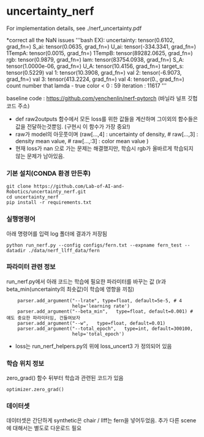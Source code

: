 # uncertainty_nerf
For implementation details, see ./nerf_uncertainty.pdf

*correct all the NaN issues
'''bash
EX):
uncertainty:  tensor(0.6102, grad_fn=<MeanBackward0>)
S_ai:  tensor(0.0635, grad_fn=<MeanBackward0>)
U_ai:  tensor(-334.3341, grad_fn=<MeanBackward0>)
1TempA:  tensor(0.0015, grad_fn=<MeanBackward0>)
1TempB:  tensor(89282.0625, grad_fn=<MeanBackward0>)
rgb:  tensor(0.9879, grad_fn=<MeanBackward0>)
lam:  tensor(83754.0938, grad_fn=<MeanBackward0>)
S_A:  tensor(1.0000e-06, grad_fn=<MaxBackward1>)
U_A:  tensor(10.4156, grad_fn=<MeanBackward0>)
target_s:  tensor(0.5229)
val 1:  tensor(10.3908, grad_fn=<MeanBackward0>)
val 2:  tensor(-6.9073, grad_fn=<MeanBackward0>)
val 3:  tensor(413.2224, grad_fn=<MeanBackward0>)
val 4:  tensor(0., grad_fn=<MeanBackward0>)
count number that lamda - true color < 0 :  59
iteration :  11617
'''

baseline code : https://github.com/yenchenlin/nerf-pytorch (바닐라 널프 깃헙코드 주소)





- def raw2outputs 함수에서 모든 loss를 위한 값들을 계산하며 그이외의 함수들은 값을 전달하는것뿐임. (구현시 이 함수가 가장 중요!)
- raw가 model의 아웃풋이며 (raw[...,4] : uncertainty of density, # raw[...,3] : density mean value, # raw[...,:3] : color mean value )
- 현재 loss가 nan 으로 가는 문제는 해결했지만, 학습시 rgb가 올바르게 학습되지 않는 문제가 남아있음.

### 기본 설치(CONDA 환경 만든후)
```
git clone https://github.com/Lab-of-AI-and-Robotics/uncertainty_nerf.git
cd uncertainty_nerf
pip install -r requirements.txt
```

### 실행명령어
아래 명령어를 입력 log 폴더에 결과가 저장됨
```
python run_nerf.py --config configs/fern.txt --expname fern_test --datadir ./data/nerf_llff_data/fern
```

### 파라미터 관련 정보
run_nerf.py에서 아래 코드는 학습에 필요한 파라미터를 바꾸는 값 (lr과 beta_min(uncertainty의 최솟값)이 학습에 영향을 끼침)
```
    parser.add_argument("--lrate", type=float, default=5e-5, # 4 
                        help='learning rate')
    parser.add_argument("--beta_min",   type=float, default=0.001) # 얘도 중요한 파라미터임, 건들여보자
    parser.add_argument("--w",   type=float, default=0.01) 
    parser.add_argument("--total_epoch",   type=int, default=300100, 
                        help='total_epoch')
```

- loss는 run_nerf_helpers.py의 위에 loss_uncert3 가 정의되어 있음


### 학습 위치 정보
zero_grad() 함수 뒤부터 학습과 관련된 코드가 있음
```
optimizer.zero_grad()
```


### 데이터셋
데이터셋은 간단하게 synthetic은 chair / llff는 fern을 넣어두었음. 추가 다른 scene에 대해서는 별도로 다운로드 필요
